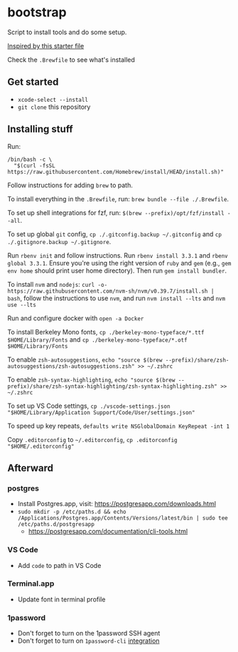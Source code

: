 # bootstrap
Script to install tools and do some setup.

[Inspired by this starter file](https://github.com/joeyhoer/starter/blob/master/installers/homebrew/Brewfile)

Check the `.Brewfile` to see what's installed

## Get started
- `xcode-select --install`
- `git clone` this repository

## Installing stuff
Run:
```
/bin/bash -c \
  "$(curl -fsSL https://raw.githubusercontent.com/Homebrew/install/HEAD/install.sh)"
```
Follow instructions for adding `brew` to path.

To install everything in the `.Brewfile`, run: `brew bundle --file ./.Brewfile`.

To set up shell integrations for fzf, run: `$(brew --prefix)/opt/fzf/install --all`.

To set up global `git` config, `cp ./.gitconfig.backup ~/.gitconfig` and `cp ./.gitignore.backup ~/.gitignore`.

Run `rbenv init` and follow instructions. Run `rbenv install 3.3.1` and `rbenv global 3.3.1`. Ensure you're using the right version of `ruby` and `gem` (e.g., `gem env home` should print user home directory). Then run `gem install bundler`.

To install `nvm` and `nodejs`: `curl -o- https://raw.githubusercontent.com/nvm-sh/nvm/v0.39.7/install.sh | bash`, follow the instructions to use `nvm`, and run `nvm install --lts` and `nvm use --lts`

Run and configure docker with `open -a Docker`

To install Berkeley Mono fonts, `cp ./berkeley-mono-typeface/*.ttf $HOME/Library/Fonts` and `cp ./berkeley-mono-typeface/*.otf $HOME/Library/Fonts`

To enable `zsh-autosuggestions`, `echo "source $(brew --prefix)/share/zsh-autosuggestions/zsh-autosuggestions.zsh" >> ~/.zshrc`

To enable `zsh-syntax-highlighting`, `echo "source $(brew --prefix)/share/zsh-syntax-highlighting/zsh-syntax-highlighting.zsh" >> ~/.zshrc`

To set up VS Code settings, `cp ./vscode-settings.json "$HOME/Library/Application Support/Code/User/settings.json"`

To speed up key repeats, `defaults write NSGlobalDomain KeyRepeat -int 1`

Copy `.editorconfig` to `~/.editorconfig`, `cp .editorconfig "$HOME/.editorconfig"`

## Afterward
### postgres
- Install Postgres.app, visit: https://postgresapp.com/downloads.html
- `sudo mkdir -p /etc/paths.d && echo /Applications/Postgres.app/Contents/Versions/latest/bin | sudo tee /etc/paths.d/postgresapp`
  - https://postgresapp.com/documentation/cli-tools.html
### VS Code
- Add `code` to path in VS Code
### Terminal.app
- Update font in terminal profile

### 1password
- Don't forget to turn on the 1password SSH agent
- Don't forget to turn on `1password-cli` [integration](https://developer.1password.com/docs/cli/get-started/?utm_medium=organic&utm_source=oph&utm_campaign=macos)
